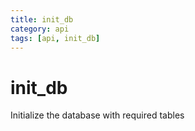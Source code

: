 ```yaml
---
title: init_db
category: api
tags: [api, init_db]
---
```


# init_db

Initialize the database with required tables

